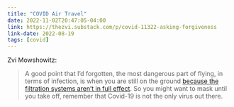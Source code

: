 ```yaml
---
title: "COVID Air Travel"
date: 2022-11-02T20:47:05-04:00
link: https://thezvi.substack.com/p/covid-11322-asking-forgiveness
link-date: 2022-08-19
tags: [covid]
---
```


Zvi Mowshowitz:

> A good point that I’d forgotten, the most dangerous part of flying, in terms of infection, is when you are still on the ground [because the filtration systems aren’t in full effect](https://twitter.com/AlecStapp/status/1587186956945039363). So you might want to mask until you take off, remember that Covid-19 is not the only virus out there.